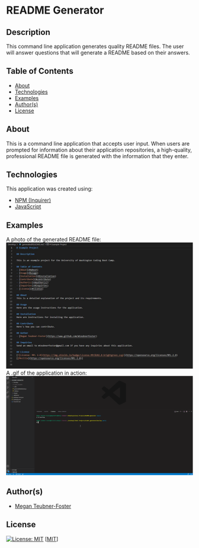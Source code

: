 # README Generator

## Description
This command line application generates quality README files. The user will answer questions that will generate a README based on their answers.

## Table of Contents
- [About](#about)
- [Technologies](#technologies)
- [Examples](#examples)
- [Author(s)](#author(s))
- [License](#license)

## About
This is a command line application that accepts user input. When users are prompted for information about their application repositories, a high-quality, professional README file is generated with the information that they enter.

## Technologies
This application was created using:
- [NPM (Inquirer)](https://www.npmjs.com/package/inquirer)
- [JavaScript](https://www.javascript.com/)

## Examples
A photo of the generated README file: <br>
![](images/Example-generated-README.JPG)
<br>
A .gif of the application in action: <br>
![README-generator](images/READMEgenerator.gif)

## Author(s)
- [Megan Teubner-Foster](https://www.github.com/mteubnerfoster)

## License
[![License: MIT](https://img.shields.io/badge/License-MIT-yellow.svg)](https://opensource.org/licenses/MIT)
[[MIT](https://opensource.org/licenses/MIT)]

